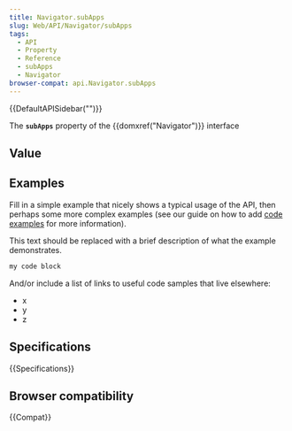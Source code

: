 ```yaml
---
title: Navigator.subApps
slug: Web/API/Navigator/subApps
tags:
  - API
  - Property
  - Reference
  - subApps
  - Navigator
browser-compat: api.Navigator.subApps
---
```

{{DefaultAPISidebar("")}}

The **`subApps`** property of the {{domxref("Navigator")}} interface 

## Value



## Examples

Fill in a simple example that nicely shows a typical usage of the API, then perhaps some more complex examples (see our guide on how to add [code examples](/en-US/docs/MDN/Contribute/Structures/Code_examples) for more information).

This text should be replaced with a brief description of what the example demonstrates.

```js
my code block
```

And/or include a list of links to useful code samples that live elsewhere:

*   x
*   y
*   z

## Specifications

{{Specifications}}

## Browser compatibility

{{Compat}}



